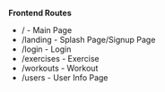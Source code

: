 **Frontend Routes**
  - /               - Main Page
  - /landing        - Splash Page/Signup Page
  - /login          - Login
  - /exercises      - Exercise
  - /workouts       - Workout
  - /users          - User Info Page
